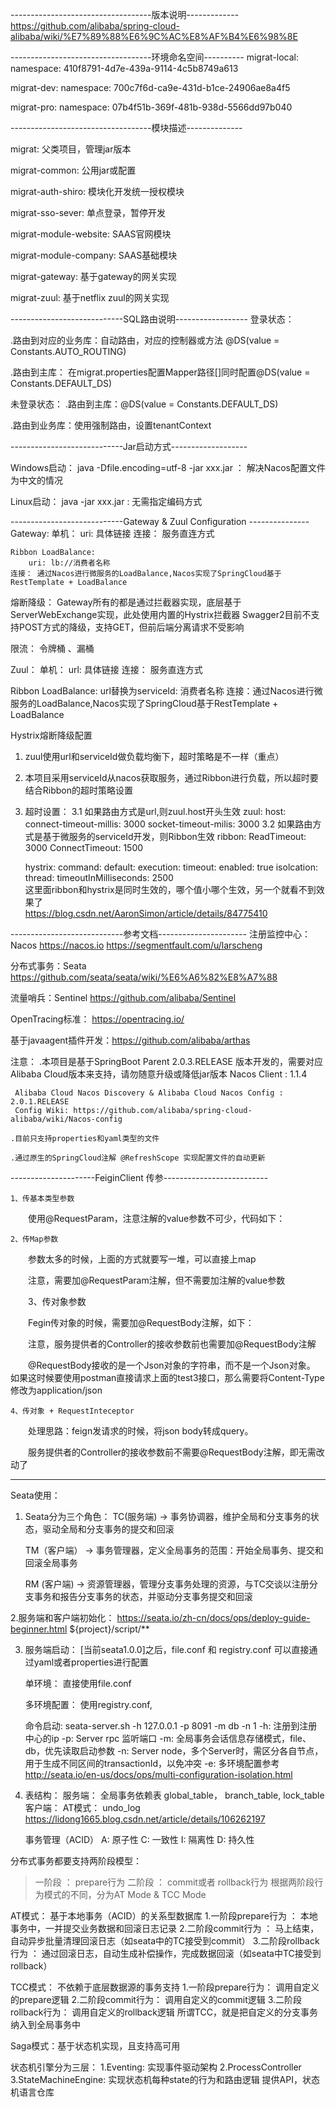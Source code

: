 -----------------------------------版本说明-------------
https://github.com/alibaba/spring-cloud-alibaba/wiki/%E7%89%88%E6%9C%AC%E8%AF%B4%E6%98%8E

-----------------------------------环境命名空间----------
migrat-local:
	namespace: 410f8791-4d7e-439a-9114-4c5b8749a613
	
migrat-dev:
	namespace: 700c7f6d-ca9e-431d-b1ce-24906ae8a4f5

migrat-pro:
	namespace: 07b4f51b-369f-481b-938d-5566dd97b040	

-----------------------------------模块描述--------------

migrat: 父类项目，管理jar版本

migrat-common: 公用jar或配置

migrat-auth-shiro: 模块化开发统一授权模块

migrat-sso-sever: 单点登录，暂停开发

migrat-module-website: SAAS官网模块

migrat-module-company: SAAS基础模块

migrat-gateway: 基于gateway的网关实现

migrat-zuul: 基于netflix zuul的网关实现

----------------------------SQL路由说明------------------
登录状态：
 
 .路由到对应的业务库：自动路由，对应的控制器或方法 @DS(value = Constants.AUTO_ROUTING)
 
 .路由到主库： 在migrat.properties配置Mapper路径[]同时配置@DS(value = Constants.DEFAULT_DS)
 
未登录状态：
  .路由到主库：@DS(value = Constants.DEFAULT_DS)
  
  .路由到业务库：使用强制路由，设置tenantContext

----------------------------Jar启动方式-------------------

Windows启动：
java -Dfile.encoding=utf-8 -jar  xxx.jar ： 解决Nacos配置文件为中文的情况

Linux启动： java -jar xxx.jar : 无需指定编码方式

   
----------------------------Gateway & Zuul Configuration ---------------
Gateway:
	单机：
		uri: 具体链接
	连接： 服务直连方式
		
	Ribbon LoadBalance:	
		uri: lb://消费者名称
	连接： 通过Nacos进行微服务的LoadBalance,Nacos实现了SpringCloud基于RestTemplate + LoadBalance 	
	
熔断降级： Gateway所有的都是通过拦截器实现，底层基于ServerWebExchange实现，此处使用内置的Hystrix拦截器
		   Swagger2目前不支持POST方式的降级，支持GET，但前后端分离请求不受影响

限流： 令牌桶 、漏桶		   
		
Zuul：
   单机：
   	  url: 具体链接
   连接： 服务直连方式
   
   Ribbon LoadBalance:
   	  url替换为serviceId: 消费者名称
   连接：通过Nacos进行微服务的LoadBalance,Nacos实现了SpringCloud基于RestTemplate + LoadBalance	  	  
 
   Hystrix熔断降级配置
   1. zuul使用url和serviceId做负载均衡下，超时策略是不一样（重点）
   
   2. 本项目采用serviceId从nacos获取服务，通过Ribbon进行负载，所以超时要结合Ribbon的超时策略设置
   
   3. 超时设置：
   	  3.1 如果路由方式是url,则zuul.host开头生效
   	  	zuul:
   	  	  host:
   	  	  	connect-timeout-millis: 3000
   	  	  	socket-timeout-milis: 3000
   	  3.2 如果路由方式是基于微服务的serviceId开发，则Ribbon生效
   	  	ribbon:
   	  		ReadTimeout: 3000
   	  		ConnectTimeout: 1500
   	  	
   	  	hystrix:
   	  		command:
   	  			default:
   	  				execution:
   	  					timeout:
   	  						enabled: true
   	  					isolcation:
   	  						thread:
   	  							timeoutInMilliseconds: 2500		
   	    这里面ribbon和hystrix是同时生效的，哪个值小哪个生效，另一个就看不到效果了  	
   		https://blog.csdn.net/AaronSimon/article/details/84775410
   
----------------------------参考文档----------------------
注册监控中心：Nacos
https://nacos.io
https://segmentfault.com/u/larscheng

分布式事务：Seata
https://github.com/seata/seata/wiki/%E6%A6%82%E8%A7%88

流量哨兵：Sentinel
https://github.com/alibaba/Sentinel

OpenTracing标准： 
https://opentracing.io/

基于javaagent插件开发：https://github.com/alibaba/arthas

注意：
    .本项目是基于SpringBoot Parent 2.0.3.RELEASE 版本开发的，需要对应Alibaba Cloud版本来支持，请勿随意升级或降低jar版本
     Nacos Client : 1.1.4
    
     Alibaba Cloud Nacos Discovery & Alibaba Cloud Nacos Config : 2.0.1.RELEASE
	 Config Wiki: https://github.com/alibaba/spring-cloud-alibaba/wiki/Nacos-config
	 
	.目前只支持properties和yaml类型的文件
	
	.通过原生的SpringCloud注解 @RefreshScope 实现配置文件的自动更新
	
---------------------FeiginClient 传参--------------------------

	1、传基本类型参数

　　使用@RequestParam，注意注解的value参数不可少，代码如下：

	2、传Map参数

　　参数太多的时候，上面的方式就要写一堆，可以直接上map

　　注意，需要加@RequestParam注解，但不需要加注解的value参数

　　3、传对象参数

　　Fegin传对象的时候，需要加@RequestBody注解，如下：

　　注意，服务提供者的Controller的接收参数前也需要加@RequestBody注解

　　@RequestBody接收的是一个Json对象的字符串，而不是一个Json对象。 如果这时候要使用postman直接请求上面的test3接口，那么需要将Content-Type修改为application/json
	
	4、传对象 + RequestInteceptor

　　处理思路：feign发请求的时候，将json body转成query。

　　服务提供者的Controller的接收参数前不需要@RequestBody注解，即无需改动了 
	
------------------------------------------------------------------------

Seata使用：

1. Seata分为三个角色： 
	TC(服务端)   -> 事务协调器，维护全局和分支事务的状态，驱动全局和分支事务的提交和回滚
	
	TM（客户端） -> 事务管理器，定义全局事务的范围：开始全局事务、提交和回滚全局事务
	
	RM (客户端)  -> 资源管理器，管理分支事务处理的资源，与TC交谈以注册分支事务和报告分支事务的状态，并驱动分支事务提交和回滚

2.服务端和客户端初始化： https://seata.io/zh-cn/docs/ops/deploy-guide-beginner.html
  ${project}/script/**

3. 服务端启动：
   [当前seata1.0.0]之后，file.conf 和 registry.conf 可以直接通过yaml或者properties进行配置
   
   单环境： 直接使用file.conf
   
   多环境配置： 使用registry.conf,
   
   命令启动: seata-server.sh -h 127.0.0.1 -p 8091 -m db -n 1
    -h: 注册到注册中心的ip
    -p: Server rpc 监听端口
    -m: 全局事务会话信息存储模式，file、db，优先读取启动参数
    -n: Server node，多个Server时，需区分各自节点，用于生成不同区间的transactionId，以免冲突
    -e: 多环境配置参考 http://seata.io/en-us/docs/ops/multi-configuration-isolation.html
    
4. 表结构：
   服务端： 全局事务依赖表 global_table， branch_table, lock_table
   客户端：
   AT模式： undo_log
   https://lidong1665.blog.csdn.net/article/details/106262197
   
   事务管理（ACID）
   A: 原子性
   C: 一致性
   I: 隔离性
   D: 持久性

分布式事务都要支持两阶段模型：
> 一阶段 ： prepare行为
> 二阶段 ： commit或者 rollback行为
根据两阶段行为模式的不同，分为AT Mode & TCC Mode
  
AT模式： 基于本地事务（ACID）的关系型数据库
1.一阶段prepare行为 ： 本地事务中，一并提交业务数据和回滚日志记录
2.二阶段commit行为 ： 马上结束，自动异步批量清理回滚日志（如seata中的TC接受到commit）
3.二阶段rollback行为 ： 通过回滚日志，自动生成补偿操作，完成数据回滚（如seata中TC接受到rollback）

TCC模式： 不依赖于底层数据源的事务支持
1.一阶段prepare行为： 调用自定义的prepare逻辑
2.二阶段commit行为： 调用自定义的commit逻辑
3.二阶段rollback行为： 调用自定义的rollback逻辑
所谓TCC，就是把自定义的分支事务纳入到全局事务中
   
   
Saga模式：基于状态机实现，且支持高可用

状态机引擎分为三层：
1.Eventing: 实现事件驱动架构
2.ProcessController
3.StateMachineEngine:
  实现状态机每种state的行为和路由逻辑
  提供API，状态机语言仓库